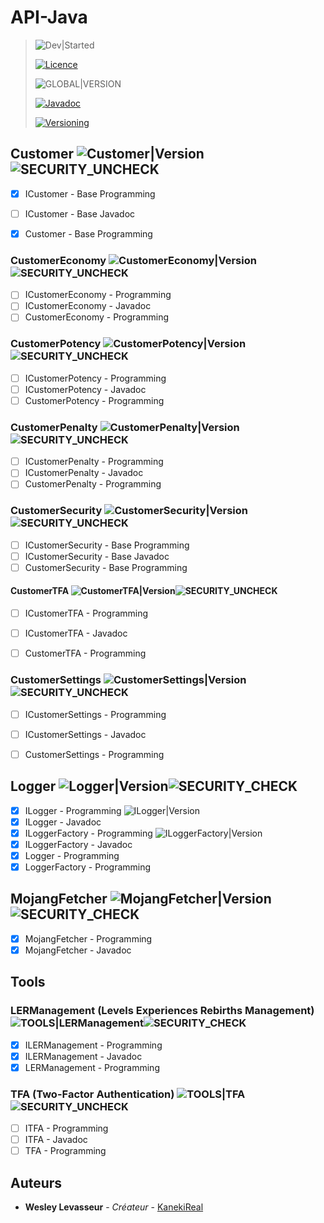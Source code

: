 [Javadoc]: https://img.shields.io/static/v1?label=Javadoc&message=View&style=for-the-badge&color=red
[Versioning]: https://img.shields.io/static/v1?label=Versioning&message=View&style=for-the-badge&color=ff69b4
[Licence]: https://img.shields.io/static/v1?label=Licence&message=CC-BY-NC-ND%204.0&style=for-the-badge&color=lightgrey
[Dev|Started]: https://img.shields.io/static/v1?label=Started&message=04-24-2021&style=for-the-badge&color=inactive

[SECURITY_CHECK]: https://img.shields.io/static/v1?label=Security&message=&check;&style=for-the-badge&color=light_green
[SECURITY_UNCHECK]: https://img.shields.io/static/v1?label=Security&message=&cross;&style=for-the-badge&color=red
[SECURITY_PENDING]: https://img.shields.io/static/v1?label=Security&message=&#9832;&style=for-the-badge&color=orange
[Customer|Version]: https://img.shields.io/static/v1?label=Version&message=Building...&style=for-the-badge&color=red
[CustomerEconomy|Version]: https://img.shields.io/static/v1?label=Version&message=Building...&style=for-the-badge&color=red
[CustomerPotency|Version]: https://img.shields.io/static/v1?label=Version&message=Building...&style=for-the-badge&color=red
[CustomerPenalty|Version]: https://img.shields.io/static/v1?label=Version&message=Building...&style=for-the-badge&color=red
[CustomerSecurity|Version]: https://img.shields.io/static/v1?label=Version&message=Building...&style=for-the-badge&color=red
[CustomerTFA|Version]: https://img.shields.io/static/v1?label=Version&message=Building...&style=for-the-badge&color=red
[CustomerSettings|Version]: https://img.shields.io/static/v1?label=Version&message=Building...&style=for-the-badge&color=red
[Logger|Version]: https://img.shields.io/static/v1?label=Version&message=1.0.0&style=for-the-badge&color=light_green
[ILogger|Version]: https://img.shields.io/static/v1?label=Version&message=1.0.0&style=for-the-badge&color=light_green
[ILoggerFactory|Version]: https://img.shields.io/static/v1?label=Version&message=1.0.0&style=for-the-badge&color=light_green
[MojangFetcher|Version]: https://img.shields.io/static/v1?label=Version&message=1.0.0&style=for-the-badge&color=light_green
[TOOLS|LERManagement]: https://img.shields.io/static/v1?label=Version&message=1.0.0&style=for-the-badge&color=light_green
[TOOLS|TFA]: https://img.shields.io/static/v1?label=Version&message=Building...&style=for-the-badge&color=red
[GLOBAL|Version]: https://img.shields.io/static/v1?label=Version&message=Building...&style=for-the-badge&color=red

# API-Java 

> ![Dev|Started][]
> 
> [ ![Licence][] ](https://github.com/Etsuko-Network/API-Java/blob/main/LICENCE)
> 
> ![GLOBAL|VERSION][]
> 
> [ ![Javadoc][] ](https://dev.etsuko-network.com/javadoc/api)
> 
> [ ![Versioning][] ](http://semver.org/)


## Customer ![Customer|Version][]![SECURITY_UNCHECK][]

- [x] ICustomer - Base Programming
- [ ] ICustomer - Base Javadoc
- [x] Customer - Base Programming


### CustomerEconomy ![CustomerEconomy|Version][]![SECURITY_UNCHECK][]

- [ ] ICustomerEconomy - Programming
- [ ] ICustomerEconomy - Javadoc
- [ ] CustomerEconomy - Programming

### CustomerPotency ![CustomerPotency|Version][]![SECURITY_UNCHECK][]

- [ ] ICustomerPotency - Programming
- [ ] ICustomerPotency - Javadoc
- [ ] CustomerPotency - Programming

### CustomerPenalty ![CustomerPenalty|Version][]![SECURITY_UNCHECK][]

- [ ] ICustomerPenalty - Programming
- [ ] ICustomerPenalty - Javadoc
- [ ] CustomerPenalty - Programming

### CustomerSecurity ![CustomerSecurity|Version][]![SECURITY_UNCHECK][]

- [ ] ICustomerSecurity - Base Programming
- [ ] ICustomerSecurity - Base Javadoc
- [ ] CustomerSecurity - Base Programming

#### CustomerTFA ![CustomerTFA|Version][]![SECURITY_UNCHECK][]

- [ ] ICustomerTFA - Programming
- [ ] ICustomerTFA - Javadoc
- [ ] CustomerTFA - Programming


### CustomerSettings ![CustomerSettings|Version][]![SECURITY_UNCHECK][]

- [ ] ICustomerSettings - Programming
- [ ] ICustomerSettings - Javadoc
- [ ] CustomerSettings - Programming


## Logger ![Logger|Version][]![SECURITY_CHECK][]

- [x] ILogger - Programming ![ILogger|Version][]
- [x] ILogger - Javadoc
- [x] ILoggerFactory - Programming ![ILoggerFactory|Version][]
- [x] ILoggerFactory - Javadoc
- [x] Logger - Programming
- [x] LoggerFactory - Programming

## MojangFetcher ![MojangFetcher|Version][]![SECURITY_CHECK][]

- [x] MojangFetcher - Programming
- [x] MojangFetcher - Javadoc

## Tools

### LERManagement (Levels Experiences Rebirths Management) ![TOOLS|LERManagement][]![SECURITY_CHECK][]
- [x] ILERManagement - Programming
- [x] ILERManagement - Javadoc
- [x] LERManagement - Programming

### TFA (Two-Factor Authentication) ![TOOLS|TFA][]![SECURITY_UNCHECK][]
- [ ] ITFA - Programming
- [ ] ITFA - Javadoc
- [ ] TFA - Programming

## Auteurs

* **Wesley Levasseur** - *Créateur* - [KanekiReal](https://github.com/kanekireal)
